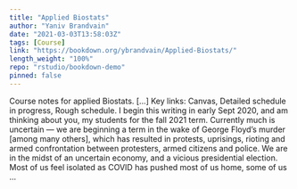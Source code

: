 ```yaml
---
title: "Applied Biostats"
author: "Yaniv Brandvain"
date: "2021-03-03T13:58:03Z"
tags: [Course]
link: "https://bookdown.org/ybrandvain/Applied-Biostats/"
length_weight: "100%"
repo: "rstudio/bookdown-demo"
pinned: false
---
```


Course notes for applied Biostats. [...] Key links: Canvas, Detailed schedule in progress, Rough schedule. I begin this writing in early Sept 2020, and am thinking about you, my students for the fall 2021 term. Currently much is uncertain — we are beginning a term in the wake of George Floyd’s murder [among many others], which has resulted in protests, uprisings, rioting and armed confrontation between protesters, armed citizens and police. We are in the midst of an uncertain economy, and a vicious presidential election. Most of us feel isolated as COVID has pushed most of us home, some of us  ...
